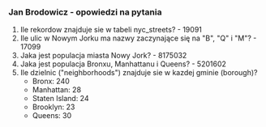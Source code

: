 ### Jan Brodowicz - opowiedzi na pytania

   1. Ile rekordow znajduje sie w tabeli nyc_streets? - 19091
   2. Ile ulic w Nowym Jorku ma nazwy zaczynające się na "B", "Q" i "M"? - 17099
   3. Jaka jest populacja miasta Nowy Jork? - 8175032
   4. Jaka jest populacja Bronxu, Manhattanu i Queens? - 5201602
   5. Ile dzielnic ("neighborhoods") znajduje sie w kazdej gminie (borough)?
      - Bronx: 240
      - Manhattan: 28
      - Staten Island: 24
      - Brooklyn: 23
      - Queens: 30